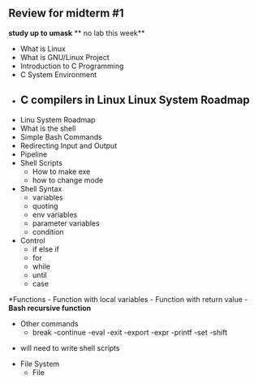 ## Review for midterm #1

**study up to umask**
** no lab this week**

* What is Linux
* What is GNU/Linux Project
* Introduction to C Programming 
* C System Environment
* C compilers in Linux
Linux System Roadmap
    -
* Linu System Roadmap
* What is the shell
* Simple Bash Commands
* Redirecting Input and Output
* Pipeline
* Shell Scripts
    - How to make exe
    - how to change mode
* Shell Syntax
    - variables
    - quoting
    - env variables
    - parameter variables
    - condition 
* Control
    - if else if
    - for
    - while
    - until
    - case

*Functions
    - Function with local variables
    - Function with return value
    - **Bash recursive function**

* Other commands
    - break
    -continue
    -eval
    -exit 
    -export 
    -expr
    -printf
    -set
    -shift

- will need to write shell scripts

* File System
    - File 
